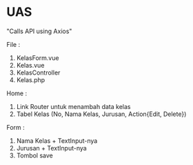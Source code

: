 # UAS
"Calls API using Axios"

File :
1. KelasForm.vue
2. Kelas.vue
3. KelasController
4. Kelas.php

Home :
1. Link Router untuk menambah data kelas
2. Tabel Kelas (No, Nama Kelas, Jurusan, Action{Edit, Delete})

Form :
1. Nama Kelas + TextInput-nya
2. Jurusan + TextInput-nya
3. Tombol save

